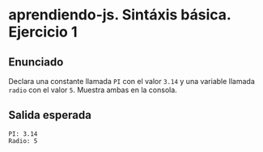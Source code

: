 # aprendiendo-js. Sintáxis básica. Ejercicio 1
## Enunciado
Declara una constante llamada `PI` con el valor `3.14` y una variable llamada `radio` con el valor `5`. Muestra ambas en la consola.

## Salida esperada
```shell
PI: 3.14
Radio: 5
```
